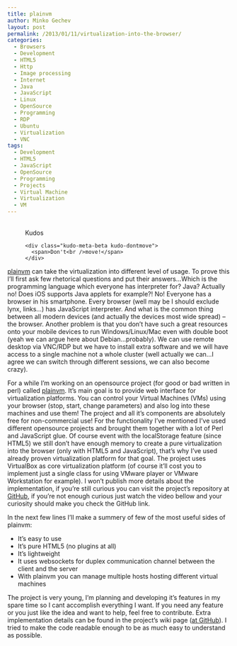 ```yaml
---
title: plainvm
author: Minko Gechev
layout: post
permalink: /2013/01/11/virtualization-into-the-browser/
categories:
  - Browsers
  - Development
  - HTML5
  - Http
  - Image processing
  - Internet
  - Java
  - JavaScript
  - Linux
  - OpenSource
  - Programming
  - RDP
  - Ubuntu
  - Virtualization
  - VNC
tags:
  - Development
  - HTML5
  - JavaScript
  - OpenSource
  - Programming
  - Projects
  - Virtual Machine
  - Virtualization
  - VM
---
```

<!-- Kudos 1.1.1-->

<div class="kudo-box kudo-c_tr" style="margin:0px px 30px 30px;">
  <figure class="kudo kudoable" data-id="195"> <a class="kudo-object"> <div class="kudo-opening">
    <div class="kudo-circle">
      &nbsp;
    </div>
  </div></a> 
  
  <div class="kudo-meta kudo-meta-195">
    <div class="kudo-meta-alpha kudo-hideonhover">
      <span class="kudo-count"></span> <span class="kudo-text">Kudos</span>
    </div>
    
    <div class="kudo-meta-beta kudo-dontmove">
      <span>Don't<br />move!</span>
    </div>
  </div></figure>
</div>

<a href="http://plainvm.mgechev.com/" target="_blank">plainvm</a> can take the virtualization into different level of usage. To prove this I&#8217;ll first ask few rhetorical questions and put their answers&#8230;Which is the programming language which everyone has interpreter for? Java? Actually no! Does iOS supports Java applets for example?! No! Everyone has a browser in his smartphone. Every browser (well may be I should exclude lynx, links&#8230;) has JavaScript interpreter. And what is the common thing between all modern devices (and actually the devices most wide spread) &#8211; the browser. Another problem is that you don&#8217;t have such a great resources onto your mobile devices to run Windows/Linux/Mac even with double boot (yeah we can argue here about Debian&#8230;probably). We can use remote desktop via VNC/RDP but we have to install extra software and we will have access to a single machine not a whole cluster (well actually we can&#8230;I agree we can switch through different sessions, we can also become crazy).

For a while I&#8217;m working on an opensource project (for good or bad written in perl) called <a href="http://plainvm.mgechev.com/" title="plainvm" target="_blank">plainvm</a>. It&#8217;s main goal is to provide web interface for virtualization platforms. You can control your Virtual Machines (VMs) using your browser (stop, start, change parameters) and also log into these machines and use them! The project and all it&#8217;s components are absolutely free for non-commercial use! For the functionality I&#8217;ve mentioned I&#8217;ve used different opensource projects and brought them together with a lot of Perl and JavaScript glue. Of course event with the localStorage feature (since HTML5) we still don&#8217;t have enough memory to create a pure virtualization into the browser (only with HTML5 and JavaScript), that&#8217;s why I&#8217;ve used already proven virtualization platform for that goal. The project uses VirtualBox as core virtualization platform (of course it&#8217;ll cost you to implement just a single class for using VMware player or VMware Workstation for example). I won&#8217;t publish more details about the implementation, if you&#8217;re still curious you can visit the project&#8217;s repository at <a title="plainvm @ github" href="https://github.com/mgechev/plainvm" target="_blank">GitHub</a>, if you&#8217;re not enough curious just watch the video bellow and your curiosity should make you check the GitHub link.



In the next few lines I&#8217;ll make a summery of few of the most useful sides of plainvm:

*   It&#8217;s easy to use
*   It&#8217;s pure HTML5 (no plugins at all)
*   It&#8217;s lightweight
*   It uses websockets for duplex communication channel between the client and the server
*   With plainvm you can manage multiple hosts hosting different virtual machines

The project is very young, I&#8217;m planning and developing it&#8217;s features in my spare time so I cant accomplish everything I want. If you need any feature or you just like the idea and want to help, feel free to contribute. Extra implementation details can be found in the project&#8217;s wiki page (<a href="https://github.com/mgechev/plainvm/wiki" title="Wiki" target="_blank">at GitHub</a>). I tried to make the code readable enough to be as much easy to understand as possible.